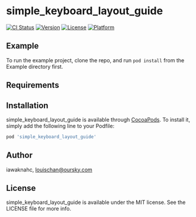 # simple_keyboard_layout_guide

[![CI Status](https://img.shields.io/travis/iawaknahc/simple_keyboard_layout_guide.svg?style=flat)](https://travis-ci.org/iawaknahc/simple_keyboard_layout_guide)
[![Version](https://img.shields.io/cocoapods/v/simple_keyboard_layout_guide.svg?style=flat)](https://cocoapods.org/pods/simple_keyboard_layout_guide)
[![License](https://img.shields.io/cocoapods/l/simple_keyboard_layout_guide.svg?style=flat)](https://cocoapods.org/pods/simple_keyboard_layout_guide)
[![Platform](https://img.shields.io/cocoapods/p/simple_keyboard_layout_guide.svg?style=flat)](https://cocoapods.org/pods/simple_keyboard_layout_guide)

## Example

To run the example project, clone the repo, and run `pod install` from the Example directory first.

## Requirements

## Installation

simple_keyboard_layout_guide is available through [CocoaPods](https://cocoapods.org). To install
it, simply add the following line to your Podfile:

```ruby
pod 'simple_keyboard_layout_guide'
```

## Author

iawaknahc, louischan@oursky.com

## License

simple_keyboard_layout_guide is available under the MIT license. See the LICENSE file for more info.
